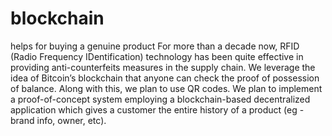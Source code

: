# blockchain
helps for buying a genuine product
For more than a decade now, RFID (Radio Frequency IDentification) technology has been quite effective in providing anti-counterfeits measures in the supply chain.
We leverage the idea of Bitcoin’s blockchain that anyone can check the proof of possession of balance. Along with this, we plan to use QR codes.
We plan to implement a proof-of-concept system employing a blockchain-based decentralized application which gives a customer the entire history of a product (eg - brand info, owner, etc).
